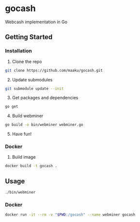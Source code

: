 # gocash

Webcash implementation in Go 

## Getting Started

### Installation

1. Clone the repo

```sh
git clone https://github.com/maaku/gocash.git
```

2. Update submodules
```sh
git submodule update --init
```

3. Get packages and dependencies
```sh
go get
```

4. Build webminer
```sh
go build -o bin/webminer webminer.go
```

5. Have fun!

### Docker

1. Build image
```sh
docker build -t gocash .
```


## Usage

```sh
./bin/webminer
```

### Docker

```sh
docker run -it --rm -v "$PWD:/gocash" --name webminer gocash
```